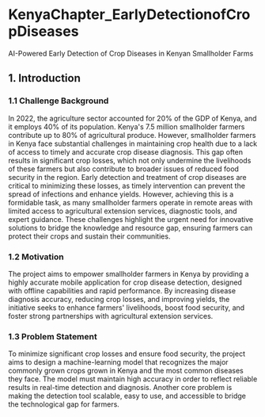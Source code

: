 # KenyaChapter_EarlyDetectionofCropDiseases
AI-Powered Early Detection of Crop Diseases in Kenyan Smallholder Farms
## 1. Introduction

### 1.1 Challenge Background

In 2022, the agriculture sector accounted for 20% of the GDP of Kenya, and it employs 40% of its population. Kenya's 7.5 million smallholder farmers contribute up to 80% of agricultural produce. However, smallholder farmers in Kenya face substantial challenges in maintaining crop health due to a lack of access to timely and accurate crop disease diagnosis. This gap often results in significant crop losses, which not only undermine the livelihoods of these farmers but also contribute to broader issues of reduced food security in the region. Early detection and treatment of crop diseases are critical to minimizing these losses, as timely intervention can prevent the spread of infections and enhance yields. However, achieving this is a formidable task, as many smallholder farmers operate in remote areas with limited access to agricultural extension services, diagnostic tools, and expert guidance. These challenges highlight the urgent need for innovative solutions to bridge the knowledge and resource gap, ensuring farmers can protect their crops and sustain their communities.


### 1.2 Motivation

The project aims to empower smallholder farmers in Kenya by providing a highly accurate mobile application for crop disease detection, designed with offline capabilities and rapid performance. By increasing disease diagnosis accuracy, reducing crop losses, and improving yields, the initiative seeks to enhance farmers' livelihoods, boost food security, and foster strong partnerships with agricultural extension services.


### 1.3  Problem Statement

To minimize significant crop losses and ensure food security, the project aims to design a machine-learning model that recognizes the major commonly grown crops grown in Kenya and the most common diseases they face.  The model must maintain high accuracy in order to reflect reliable results in real-time detection and diagnosis. Another core problem is making the detection tool scalable, easy to use, and accessible to bridge the technological gap for farmers. 
